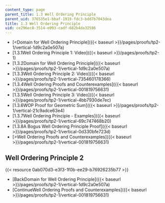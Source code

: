 ```yaml
---
content_type: page
parent_title: 1.3 Well Ordering Principle
parent_uid: 376535e1-bbaf-1919-fdc3-bdd7b7043dea
title: 1.3 Well Ordering Principle
uid: ce296ec8-3514-e093-cadf-682b4da32586
---
```


*   [<Domain for Well Ordering Principle]({{< baseurl >}}/pages/proofs/tp2-1/vertical-1d9c2a0e507a)
*   [1.3.1Well Ordering Principle 1: Video]({{< baseurl >}}/pages/proofs/tp2-1)
*   [1.3.2Domain for Well Ordering Principle]({{< baseurl >}}/pages/proofs/tp2-1/vertical-1d9c2a0e507a)
*   [1.3.3Well Ordering Principle 2: Video]({{< baseurl >}}/pages/proofs/tp2-1/vertical-735460178366)
*   [1.3.4Well Ordering Proofs and Counterexamples]({{< baseurl >}}/pages/proofs/tp2-1/vertical-001819756631)
*   [1.3.5Well Ordering Principle 3: Video]({{< baseurl >}}/pages/proofs/tp2-1/vertical-4bb7930de7ec)
*   [1.3.6WOP Proof for Geometric Sum]({{< baseurl >}}/pages/proofs/tp2-1/vertical-21c9adce63e4)
*   [1.3.7Well Ordering Principle - Examples]({{< baseurl >}}/pages/proofs/tp2-1/vertical-69c747468b20)
*   [1.3.8A Bogus Well Ordering Principle Proof]({{< baseurl >}}/pages/proofs/tp2-1/vertical-0d330bfe723d)
*   [\>Well Ordering Proofs and Counterexamples]({{< baseurl >}}/pages/proofs/tp2-1/vertical-001819756631)

Well Ordering Principle 2
-------------------------

{{< resource 0ab070d3-e3f3-1f0b-ee29-b76926235b77 >}}

*   [BackDomain for Well Ordering Principle]({{< baseurl >}}/pages/proofs/tp2-1/vertical-1d9c2a0e507a)
*   [ContinueWell Ordering Proofs and Counterexamples]({{< baseurl >}}/pages/proofs/tp2-1/vertical-001819756631)
